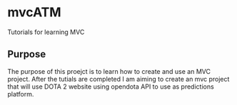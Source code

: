 # mvcATM
Tutorials for learning MVC

## Purpose
The purpose of this proejct is to learn how to create and use an MVC project. After the tutials are completed I am aiming to create an mvc project that will use DOTA 2 website using opendota API to use as predictions platform.
